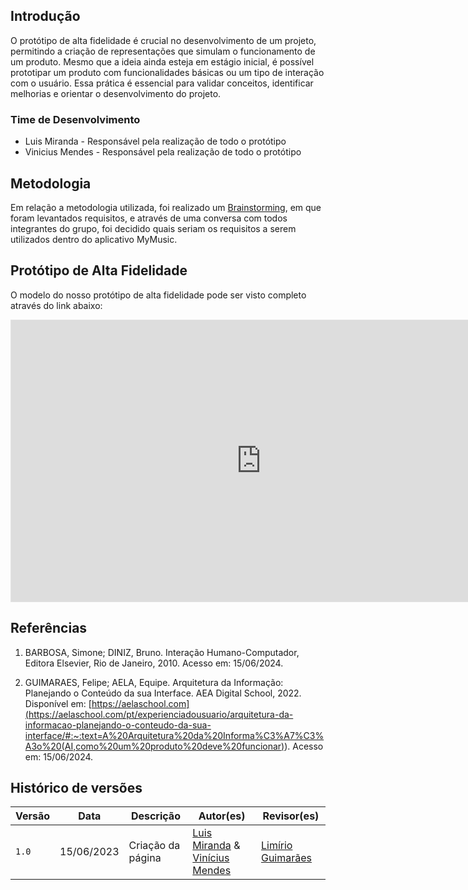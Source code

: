 ## Introdução 

O protótipo de alta fidelidade é crucial no desenvolvimento de um projeto, permitindo a criação de representações que simulam o funcionamento de um produto. Mesmo que a ideia ainda esteja em estágio inicial, é possível prototipar um produto com funcionalidades básicas ou um tipo de interação com o usuário. Essa prática é essencial para validar conceitos, identificar melhorias e orientar o desenvolvimento do projeto.

### Time de Desenvolvimento

- Luis Miranda - Responsável pela realização de todo o protótipo
- Vinicius Mendes - Responsável pela realização de todo o protótipo

## Metodologia

Em relação a metodologia utilizada, foi realizado um [Brainstorming](https://github.com/UnBArqDsw2024-1/2024.1_G2_My_Music/blob/main/docs/Base/brainstorming.md), em que foram levantados requisitos, e através de uma conversa com todos integrantes do grupo, foi decidido quais seriam os requisitos a serem utilizados dentro do aplicativo MyMusic.

## Protótipo de Alta Fidelidade

O modelo do nosso protótipo de alta fidelidade pode ser visto completo através do link abaixo:

<iframe style="border: 1px solid rgba(0, 0, 0, 0.1);" width="800" height="450" src="https://www.figma.com/embed?embed_host=share&url=https%3A%2F%2Fwww.figma.com%2Fdesign%2FRgy9ZXiV9unFaOLX2vY4pF%2FProt%25C3%25B3tipo-MyMusic%3Fnode-id%3D0-1%26t%3DOd9EekrWcF3rvdEx-1" allowfullscreen></iframe>

## Referências

1. BARBOSA, Simone; DINIZ, Bruno. Interação Humano-Computador, Editora Elsevier, Rio de Janeiro, 2010. Acesso em: 15/06/2024.

2. GUIMARAES, Felipe; AELA, Equipe. Arquitetura da Informação: Planejando o Conteúdo da sua Interface. AEA Digital School, 2022. Disponível em: [https://aelaschool.com](<https://aelaschool.com/pt/experienciadousuario/arquitetura-da-informacao-planejando-o-conteudo-da-sua-interface/#:~:text=A%20Arquitetura%20da%20Informa%C3%A7%C3%A3o%20(AI,como%20um%20produto%20deve%20funcionar)>). Acesso em: 15/06/2024.

## Histórico de versões 

|   Versão  |    Data   | Descrição | Autor(es) | Revisor(es)|
| --------- | --------- | --------- | --------- | ---------- |
|   `1.0`   | 15/06/2023| Criação da página | [Luis Miranda](https://github.com/LuisMiranda10) & [Vinícius Mendes](https://github.com/yabamiah)| [Limírio Guimarães](https://github.com/LimirioGuimaraes) |
